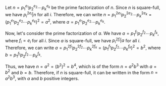  Let $n = p_1^{e_1}p_2^{e_2}\cdots p_k^{e_k}$ be the prime factorization of $n$. Since $n$ is square-full, we have $p_i^{2e_i}|n$ for all $i$. Therefore, we can write $n = p_1^{2e_1}p_2^{2e_2}\cdots p_k^{2e_k} = (p_1^{e_1}p_2^{e_2}\cdots p_k^{e_k})^2 = a^2$, where $a = p_1^{e_1}p_2^{e_2}\cdots p_k^{e_k}$.

Now, let's consider the prime factorization of $a$. We have $a = p_1^{f_1}p_2^{f_2}\cdots p_k^{f_k}$, where $f_i = e_i$ for all $i$. Since $a$ is square-full, we have $p_i^{2f_i}|a$ for all $i$. Therefore, we can write $a = p_1^{2f_1}p_2^{2f_2}\cdots p_k^{2f_k} = (p_1^{f_1}p_2^{f_2}\cdots p_k^{f_k})^2 = b^2$, where $b = p_1^{f_1}p_2^{f_2}\cdots p_k^{f_k}$.

Thus, we have $n = a^2 = (b^2)^2 = b^4$, which is of the form $n = a^2b^3$ with $a = b^2$ and $b = b$. Therefore, if $n$ is square-full, it can be written in the form $n = a^2b^3$, with $a$ and $b$ positive integers.
